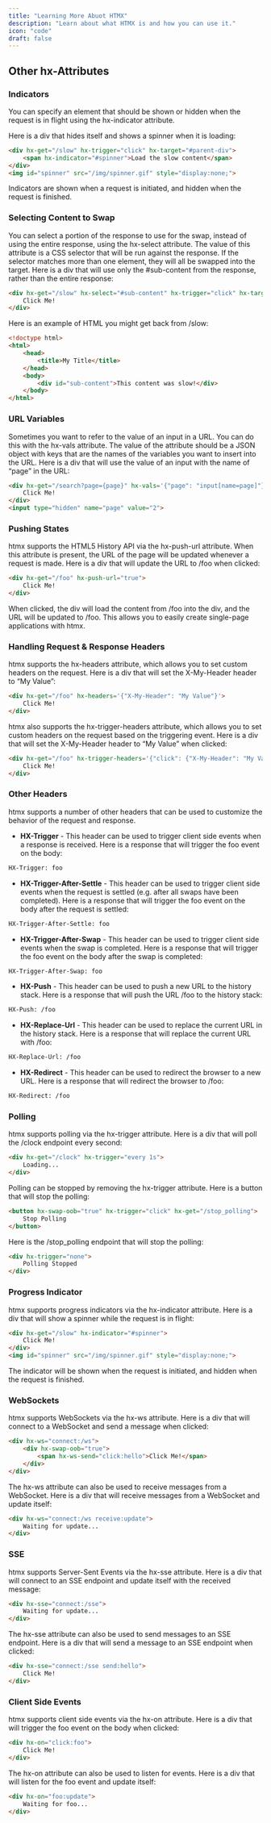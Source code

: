 ```yaml
---
title: "Learning More Abuot HTMX"
description: "Learn about what HTMX is and how you can use it."
icon: "code"
draft: false
---
```


## Other hx-Attributes

### Indicators

You can specify an element that should be shown or hidden when the request is in flight using the hx-indicator attribute.

Here is a div that hides itself and shows a spinner when it is loading:

```html
<div hx-get="/slow" hx-trigger="click" hx-target="#parent-div">
    <span hx-indicator="#spinner">Load the slow content</span>
</div>
<img id="spinner" src="/img/spinner.gif" style="display:none;">
```

Indicators are shown when a request is initiated, and hidden when the request is finished.

### Selecting Content to Swap

You can select a portion of the response to use for the swap, instead of using the entire response, using the hx-select attribute. The value of this attribute is a CSS selector that will be run against the response. If the selector matches more than one element, they will all be swapped into the target. Here is a div that will use only the #sub-content from the response, rather than the entire response:

```html
<div hx-get="/slow" hx-select="#sub-content" hx-trigger="click" hx-target="#parent-div">
    Click Me!
</div>
```

Here is an example of HTML you might get back from /slow:

```html
<!doctype html>
<html>
    <head>
        <title>My Title</title>
    </head>
    <body>
        <div id="sub-content">This content was slow!</div>
    </body>
</html>
```

### URL Variables

Sometimes you want to refer to the value of an input in a URL. You can do this with the hx-vals attribute. The value of the attribute should be a JSON object with keys that are the names of the variables you want to insert into the URL. Here is a div that will use the value of an input with the name of “page” in the URL:

```html
<div hx-get="/search?page={page}" hx-vals='{"page": "input[name=page]"}'>
    Click Me!
</div>
<input type="hidden" name="page" value="2">
```

### Pushing States

htmx supports the HTML5 History API via the hx-push-url attribute. When this attribute is present, the URL of the page will be updated whenever a request is made. Here is a div that will update the URL to /foo when clicked:

```html
<div hx-get="/foo" hx-push-url="true">
    Click Me!
</div>
```

When clicked, the div will load the content from /foo into the div, and the URL will be updated to /foo. This allows you to easily create single-page applications with htmx.

### Handling Request & Response Headers

htmx supports the hx-headers attribute, which allows you to set custom headers on the request. Here is a div that will set the X-My-Header header to “My Value”:

```html
<div hx-get="/foo" hx-headers='{"X-My-Header": "My Value"}'>
    Click Me!
</div>
```

htmx also supports the hx-trigger-headers attribute, which allows you to set custom headers on the request based on the triggering event. Here is a div that will set the X-My-Header header to “My Value” when clicked:

```html
<div hx-get="/foo" hx-trigger-headers='{"click": {"X-My-Header": "My Value"}}'>
    Click Me!
</div>
```

### Other Headers

htmx supports a number of other headers that can be used to customize the behavior of the request and response.

- **HX-Trigger** - This header can be used to trigger client side events when a response is received. Here is a response that will trigger the foo event on the body:

```html
HX-Trigger: foo
```

- **HX-Trigger-After-Settle** - This header can be used to trigger client side events when the request is settled (e.g. after all swaps have been completed). Here is a response that will trigger the foo event on the body after the request is settled:

```html
HX-Trigger-After-Settle: foo
```

- **HX-Trigger-After-Swap** - This header can be used to trigger client side events when the swap is completed. Here is a response that will trigger the foo event on the body after the swap is completed:

```html
HX-Trigger-After-Swap: foo
```

- **HX-Push** - This header can be used to push a new URL to the history stack. Here is a response that will push the URL /foo to the history stack:

```html
HX-Push: /foo
```

- **HX-Replace-Url** - This header can be used to replace the current URL in the history stack. Here is a response that will replace the current URL with /foo:

```html
HX-Replace-Url: /foo
```

- **HX-Redirect** - This header can be used to redirect the browser to a new URL. Here is a response that will redirect the browser to /foo:

```html
HX-Redirect: /foo
```

### Polling

htmx supports polling via the hx-trigger attribute. Here is a div that will poll the /clock endpoint every second:

```html
<div hx-get="/clock" hx-trigger="every 1s">
    Loading...
</div>
```

Polling can be stopped by removing the hx-trigger attribute. Here is a button that will stop the polling:

```html
<button hx-swap-oob="true" hx-trigger="click" hx-get="/stop_polling">
    Stop Polling
</button>
```

Here is the /stop_polling endpoint that will stop the polling:

```html
<div hx-trigger="none">
    Polling Stopped
</div>
```

### Progress Indicator

htmx supports progress indicators via the hx-indicator attribute. Here is a div that will show a spinner while the request is in flight:

```html
<div hx-get="/slow" hx-indicator="#spinner">
    Click Me!
</div>
<img id="spinner" src="/img/spinner.gif" style="display:none;">
```

The indicator will be shown when the request is initiated, and hidden when the request is finished.

### WebSockets

htmx supports WebSockets via the hx-ws attribute. Here is a div that will connect to a WebSocket and send a message when clicked:

```html
<div hx-ws="connect:/ws">
    <div hx-swap-oob="true">
        <span hx-ws-send="click:hello">Click Me!</span>
    </div>
</div>
```

The hx-ws attribute can also be used to receive messages from a WebSocket. Here is a div that will receive messages from a WebSocket and update itself:

```html
<div hx-ws="connect:/ws receive:update">
    Waiting for update...
</div>
```

### SSE

htmx supports Server-Sent Events via the hx-sse attribute. Here is a div that will connect to an SSE endpoint and update itself with the received message:

```html
<div hx-sse="connect:/sse">
    Waiting for update...
</div>
```

The hx-sse attribute can also be used to send messages to an SSE endpoint. Here is a div that will send a message to an SSE endpoint when clicked:

```html
<div hx-sse="connect:/sse send:hello">
    Click Me!
</div>
```

### Client Side Events

htmx supports client side events via the hx-on attribute. Here is a div that will trigger the foo event on the body when clicked:

```html
<div hx-on="click:foo">
    Click Me!
</div>
```

The hx-on attribute can also be used to listen for events. Here is a div that will listen for the foo event and update itself:

```html
<div hx-on="foo:update">
    Waiting for foo...
</div>
```